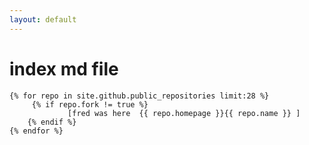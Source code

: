 ```yaml
---
layout: default
---
```

 # index md file

    {% for repo in site.github.public_repositories limit:28 %}
         {% if repo.fork != true %}
                 [fred was here  {{ repo.homepage }}{{ repo.name }} ] 
        {% endif %}
    {% endfor %}
